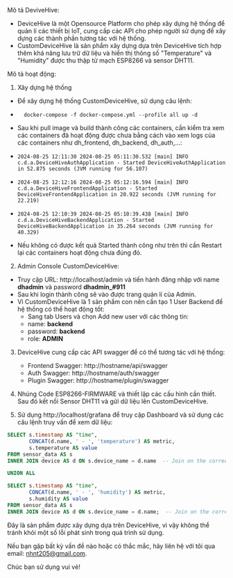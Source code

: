 Mô tả DeviveHive:
  - DeviceHive là một Opensource Platform cho phép xây dựng hệ thống để quản lí các thiết bị IoT, cung cấp các API cho phép người sử dụng để xây dựng các thành phần tương tác với hệ thống.
  - CustomDeviceHive là sản phẩm xây dựng dựa trên DeviceHive tích hợp thêm khả năng lưu trữ dữ liệu và hiển thị thông số "Temperature" và "Humidity" được thu thập từ mạch ESP8266 và sensor DHT11.


Mô tả hoạt động:
1. Xây dựng hệ thống
  - Để xây dựng hệ thống CustomDeviceHive, sử dụng câu lệnh:
  -       docker-compose -f docker-compose.yml --profile all up -d
  - Sau khi pull image và build thành công các containers, cần kiểm tra xem các containers đã hoạt động được chưa bằng cách vào xem logs của các containers như dh_frontend, dh_backend, dh_auth,...:
  -     2024-08-25 12:11:30 2024-08-25 05:11:30.532 [main] INFO   c.d.a.DeviceHiveAuthApplication - Started DeviceHiveAuthApplication in 52.875 seconds (JVM running for 56.107)
  -     2024-08-25 12:12:16 2024-08-25 05:12:16.594 [main] INFO   c.d.a.DeviceHiveFrontendApplication - Started DeviceHiveFrontendApplication in 20.922 seconds (JVM running for 22.219)
  -     2024-08-25 12:10:39 2024-08-25 05:10:39.438 [main] INFO   c.d.a.DeviceHiveBackendApplication - Started DeviceHiveBackendApplication in 35.264 seconds (JVM running for 40.329)

 - Nếu không có được kết quả Started thành công như trên thì cần Restart lại các containers hoạt động chưa đúng đó.


2. Admin Console CustomDeviceHive:
  - Truy cập URL: http://localhost/admin và tiến hành đăng nhập với name **dhadmin** và password **dhadmin_#911**
  - Sau khi login thành công sẽ vào được trang quản lí của Admin.
  - Vì CustomDeviceHive là 1 sản phẩm con nên cần tạo 1 User Backend để hệ thống có thể hoạt động tốt:
    + Sang tab Users và chọn Add new user với các thông tin:
    + name: **backend**
    + password: **backend**
    + role: **ADMIN**

  3. DeviceHive cung cấp các API swagger để có thể tương tác với hệ thống:
     -  Frontend Swagger:	http://hostname/api/swagger
     -  Auth Swagger:	http://hostname/auth/swagger
     -  Plugin Swagger:	http://hostname/plugin/swagger
    
  4. Nhúng Code ESP8266-FIRMWARE và thiết lập các cấu hình cần thiết. Sau đó kết nối Sensor DHT11 và gửi dữ liệu lên CustomDeviceHive.
  5. Sử dụng http://localhost/grafana để truy cập Dashboard và sử dụng các câu lệnh truy vấn để xem dữ liệu:
```sql
SELECT s.timestamp AS "time", 
       CONCAT(d.name, ' - ', 'temperature') AS metric, 
       s.temperature AS value
FROM sensor_data AS s
INNER JOIN device AS d ON s.device_name = d.name  -- Join on the correct foreign key relationship

UNION ALL

SELECT s.timestamp AS "time", 
       CONCAT(d.name, ' - ', 'humidity') AS metric, 
       s.humidity AS value
FROM sensor_data AS s
INNER JOIN device AS d ON s.device_name = d.name;  -- Join on the correct foreign key relationship
```


Đây là sản phẩm được xây dựng dựa trên DeviceHive, vì vậy không thể tránh khỏi một số lỗi phát sinh trong quá trình sử dụng.

Nếu bạn gặp bất kỳ vấn đề nào hoặc có thắc mắc, hãy liên hệ với tôi qua email: [nhnt205@gmail.com](mailto:nhnt205@gmail.com).

Chúc bạn sử dụng vui vẻ!
